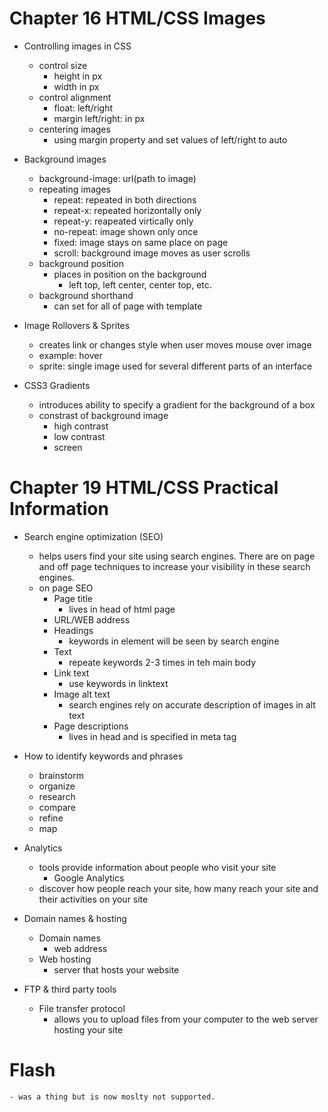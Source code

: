 # Chapter 16 HTML/CSS Images
* Controlling images in CSS
    - control size  
        - height in px
        - width in px
    - control alignment 
        - float: left/right
        - margin left/right: in px
    - centering images
        - using margin property and set values of left/right to auto

* Background images
    - background-image: url(path to image)
    - repeating images
        - repeat: repeated in both directions
        - repeat-x: repeated horizontally only
        - repeat-y: reapeated virtically only
        - no-repeat: image shown only once
        - fixed: image stays on same place on page
        - scroll: background image moves as user scrolls
    - background position
        - places in position on the background
            - left top, left center, center top, etc.
    - background shorthand  
        - can set for all of page with template
* Image Rollovers & Sprites
    - creates link or changes style when user moves mouse over image
    - example: hover
    - sprite: single image used for several different parts of an interface
* CSS3 Gradients
    - introduces ability to specify a gradient for the background of a box
    - constrast of background image
        - high contrast
        - low contrast
        - screen

# Chapter 19 HTML/CSS Practical Information

* Search engine optimization (SEO)
    - helps users find your site using search engines.  There are on page and off page techniques to increase your visibility in these search engines.
    - on page SEO
        - Page title
            - lives in head of html page
        - URL/WEB address
        - Headings
            - keywords in <hn> element will be seen by search engine
        - Text
            - repeate keywords 2-3 times in teh main body
        - Link text
            - use keywords in linktext
        - Image alt text
            - search engines rely on accurate description of images in alt text
        - Page descriptions
            - lives in head and is specified in meta tag

* How to identify keywords and phrases
    - brainstorm
    - organize
    - research
    - compare
    - refine
    - map

* Analytics
    - tools provide information about people who visit your site
        - Google Analytics
    - discover how people reach your site, how many reach your site and their activities on your site

* Domain names & hosting
    - Domain names
        - web address
    - Web hosting
        - server that hosts your website
* FTP & third party tools
    - File transfer protocol
        - allows you to upload files from your computer to the web server hosting your site

# Flash
    - was a thing but is now moslty not supported.  
